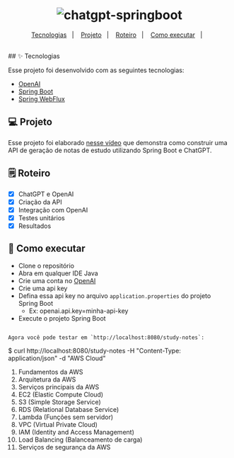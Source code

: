 <h1 align="center">
  <img alt="chatgpt-springboot" title="chatgpt-springboot" src=".github/logo.png" />
</h1>

<p align="center">
  <a href="#-tecnologias">Tecnologias</a>&nbsp;&nbsp;&nbsp;|&nbsp;&nbsp;&nbsp;
  <a href="#-projeto">Projeto</a>&nbsp;&nbsp;&nbsp;|&nbsp;&nbsp;&nbsp;
  <a href="#-solução">Roteiro</a>&nbsp;&nbsp;&nbsp;|&nbsp;&nbsp;&nbsp;
  <a href="#-como-executar">Como executar</a>&nbsp;&nbsp;&nbsp;|&nbsp;&nbsp;&nbsp;
</p>

<br>
## ✨ Tecnologias

Esse projeto foi desenvolvido com as seguintes tecnologias:

- [OpenAI](https://platform.openai.com/overview)
- [Spring Boot](https://spring.io/projects/spring-boot)
- [Spring WebFlux](https://docs.spring.io/spring-boot/docs/3.0.5/reference/htmlsingle/#web.reactive)

## 💻 Projeto

Esse projeto foi elaborado [nesse vídeo](https://youtu.be/fC_OdD6zy-Y) que demonstra como construir uma API de geração de notas de estudo utilizando Spring Boot e ChatGPT.

## 🗒️ Roteiro

- [x] ChatGPT e OpenAI
- [x] Criação da API
- [x] Integração com OpenAI
- [x] Testes unitários
- [x] Resultados

## 🚀 Como executar

- Clone o repositório
- Abra em qualquer IDE Java
- Crie uma conta no [OpenAI](https://beta.openai.com/)
- Crie uma api key
- Defina essa api key no arquivo `application.properties` do projeto Spring Boot
  - Ex: openai.api.key=minha-api-key
- Execute o projeto Spring Boot
```

Agora você pode testar em `http://localhost:8080/study-notes`:
```
$ curl http://localhost:8080/study-notes -H "Content-Type: application/json" -d "AWS Cloud"

1.  Fundamentos da AWS
2.  Arquitetura da AWS
3.  Serviços principais da AWS
4.  EC2 (Elastic Compute Cloud)
5.  S3 (Simple Storage Service)
6.  RDS (Relational Database Service)
7.  Lambda (Funções sem servidor)
8.  VPC (Virtual Private Cloud)
9.  IAM (Identity and Access Management)
10. Load Balancing (Balanceamento de carga)
11.   Serviços de segurança da AWS
